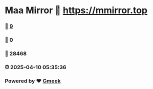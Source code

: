 # Maa Mirror :link: https://mmirror.top 
### :page_facing_up: [9](https://mmirror.top/tag.html) 
### :speech_balloon: 0 
### :hibiscus: 28468 
### :alarm_clock: 2025-04-10 05:35:36 
### Powered by :heart: [Gmeek](https://github.com/Meekdai/Gmeek)
